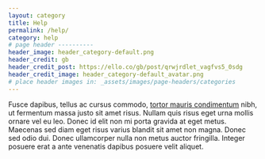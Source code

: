 ```yaml
---
layout: category
title: Help
permalink: /help/
category: help
# page header ----------
header_image: header_category-default.png
header_credit: gb
header_credit_post: https://ello.co/gb/post/qrwjrdlet_vagfvs5_0sdg
header_credit_image: header_category-default_avatar.png
# place header images in: _assets/images/page-headers/categories
---
```

Fusce dapibus, tellus ac cursus commodo, [tortor mauris condimentum](https://ello.co) nibh, ut fermentum massa justo sit amet risus. Nullam quis risus eget urna mollis ornare vel eu leo. Donec id elit non mi porta gravida at eget metus. Maecenas sed diam eget risus varius blandit sit amet non magna. Donec sed odio dui. Donec ullamcorper nulla non metus auctor fringilla. Integer posuere erat a ante venenatis dapibus posuere velit aliquet.
